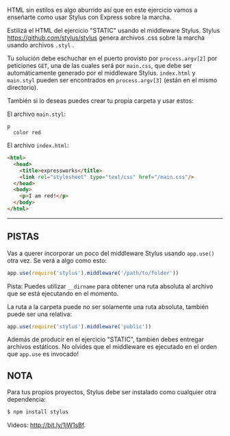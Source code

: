 HTML sin estilos es algo aburrido así que en este ejercicio vamos a enseñarte como usar Stylus con Express sobre la marcha.

Estilizá el HTML del ejercicio "STATIC" usando el middleware Stylus.
Stylus <https://github.com/stylus/stylus> genera archivos .css sobre la marcha usando archivos `.styl` .

Tu solución debe eschuchar en el puerto provisto por `process.argv[2]` por peticiones `GET`, una de las cuales
será por `main.css`, que debe ser automáticamente generado por el middleware Stylus.
`index.html` y `main.styl` pueden ser encontrados en `process.argv[3]` (están en el mismo directorio).

También si lo deseas puedes crear tu propia carpeta y usar estos:

El archivo `main.styl`:

```stylus
p
  color red
```

El archivo `index.html`:

```html
<html>
  <head>
    <title>expressworks</title>
    <link rel="stylesheet" type="text/css" href="/main.css"/>
  </head>
  <body>
    <p>I am red!</p>
  </body>
</html>
```

-----------------------------

## PISTAS

Vas a querer incorporar un poco del middleware Stylus usando `app.use()` otra vez.
Se verá a algo como esto:

```js
app.use(require('stylus').middleware('/path/to/folder'))
```

Pista: Puedes utilizar `__dirname` para obtener una ruta absoluta al archivo que se está ejecutando en el momento.

La ruta a la carpeta puede no ser solamente una ruta absoluta, también puede ser una relativa:

```js
app.use(require('stylus').middleware('public'))
```

Además de producir en el ejercicio "STATIC", también debes entregar archivos estáticos.
No olvides que el middleware es ejecutado en el orden que `app.use` es invocado!

## NOTA

Para tus propios proyectos, Stylus debe ser instalado como cualquier otra dependencia:

```sh
$ npm install stylus
```

Videos: http://bit.ly/1jW1sBf.
